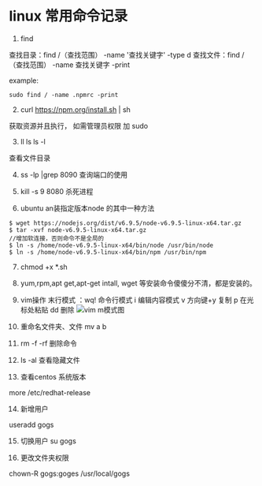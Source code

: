 # linux 常用命令记录

1. find

查找目录：find /（查找范围） -name '查找关键字' -type d
查找文件：find /（查找范围） -name 查找关键字 -print

example:
```
sudo find / -name .npmrc -print
```
2. curl https://npm.org/install.sh | sh

获取资源并且执行， 如需管理员权限 加 sudo

3. ll ls  ls -l


查看文件目录



4. ss -lp |grep 8090  查询端口的使用


5. kill -s 9 8080 杀死进程


6. ubuntu an装指定版本node 的其中一种方法

```
$ wget https://nodejs.org/dist/v6.9.5/node-v6.9.5-linux-x64.tar.gz
$ tar -xvf node-v6.9.5-linux-x64.tar.gz
//增加软连接，否则命令不是全局的
$ ln -s /home/node-v6.9.5-linux-x64/bin/node /usr/bin/node
$ ln -s /home/node-v6.9.5-linux-x64/bin/npm /usr/bin/npm

```

7. chmod +x *.sh


8. yum,rpm,apt get,apt-get intall, wget 等安装命令傻傻分不清，都是安装的。

9. vim操作
    末行模式
    ：wq! 命令行模式
    i 编辑内容模式
    v   方向键+y 复制   p 在光标处粘贴  dd 删除
    ![vim m模式图](/jrNoteWebsite/docs/linux/vim.png)
10.  重命名文件夹、文件   mv a b

11. rm -f -rf    删除命令

12. ls -al 查看隐藏文件


13. 查看centos 系统版本

more /etc/redhat-release

14. 新增用户

useradd gogs

15. 切换用户
su gogs

16. 更改文件夹权限

chown-R gogs:goges /usr/local/gogs






